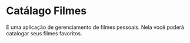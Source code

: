 # Catálago Filmes
  É uma aplicação de gerenciamento de filmes pessoais. Nela você poderá catalogar seus filmes favoritos.

